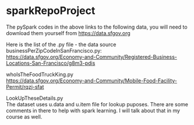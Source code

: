 # sparkRepoProject

The pySpark codes in the above links to the following data, you will need to download them yourself from https://data.sfgov.org<br>

Here is the list of the .py file - the data source<br>
businessPerZipCodeInSanFrancisco.py: <br>
https://data.sfgov.org/Economy-and-Community/Registered-Business-Locations-San-Francisco/g8m3-pdis

whoIsTheFoodTruckKing.py<br>
https://data.sfgov.org/Economy-and-Community/Mobile-Food-Facility-Permit/rqzj-sfat

LookUpTheseDetails.py <br>
The dataset uses u.data and u.item file for lookup puposes. There are some comments in there to help with spark learning. I will talk about that in my course as well.

